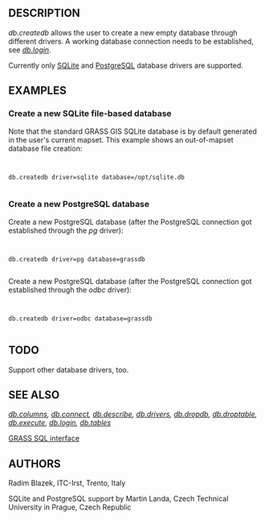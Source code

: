 
## DESCRIPTION

*db.createdb* allows the user to create a new empty database
through different drivers. A working database connection needs to be
established, see *[db.login](db.login.html)*.

Currently only [SQLite](grass-sqlite.html)
and [PostgreSQL](grass-pg.html) database drivers are
supported.

## EXAMPLES

### Create a new SQLite file-based database

Note that the standard GRASS GIS SQLite database is by default
generated in the user's current mapset. This example shows an
out-of-mapset database file creation:

```


db.createdb driver=sqlite database=/opt/sqlite.db


```

### Create a new PostgreSQL database

Create a new PostgreSQL database (after the PostgreSQL connection got
established through the *pg* driver):

```


db.createdb driver=pg database=grassdb


```

Create a new PostgreSQL database (after the PostgreSQL connection got
established through the *odbc* driver):

```


db.createdb driver=odbc database=grassdb


```

## TODO

Support other database drivers, too.

## SEE ALSO

*[db.columns](db.columns.html),
[db.connect](db.connect.html),
[db.describe](db.describe.html),
[db.drivers](db.drivers.html),
[db.dropdb](db.dropdb.html),
[db.droptable](db.droptable.html),
[db.execute](db.execute.html),
[db.login](db.login.html),
[db.tables](db.tables.html)*

[GRASS SQL interface](sql.html)

## AUTHORS

Radim Blazek, ITC-Irst, Trento, Italy

SQLite and PostgreSQL support by Martin Landa, Czech Technical University in Prague, Czech Republic
